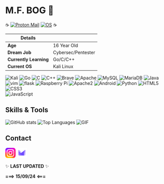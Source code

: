 # M.F. BOG 🐧
:coffee:
[![Proton Mail](https://img.shields.io/badge/Email%20service-Proton%20Mail-informational?style=flat-square&color=8B89CC&logo=protonmail&logoColor=white)](https://proton.me/mail) [![OS](https://img.shields.io/badge/OS-Linux-informational?style=flat-square&logo=linux&logoColor=white)](https://en.wikipedia.org/wiki/Linux)
:coffee:

| **Details**         |                      |
|---------------------|----------------------|
| **Age**             | 16 Year Old          |             
| **Dream Job**       | Cybersec/Pentester   |
| **Currently Learning**       | Go/C/C++   |
| **Current OS**       | Kali Linux   |

![Kali](https://img.shields.io/badge/Kali-268BEE?style=for-the-badge&logo=kalilinux&logoColor=white)
![Go](https://img.shields.io/badge/go-%2300ADD8.svg?style=for-the-badge&logo=go&logoColor=white)
![C](https://img.shields.io/badge/c-%2300599C.svg?style=for-the-badge&logo=c&logoColor=white)
![C++](https://img.shields.io/badge/c++-%2300599C.svg?style=for-the-badge&logo=c%2B%2B&logoColor=white)
![Brave](https://img.shields.io/badge/Brave-FB542B?style=for-the-badge&logo=Brave&logoColor=white)
![Apache](https://img.shields.io/badge/apache-%23D42029.svg?style=for-the-badge&logo=apache&logoColor=white)
![MySQL](https://img.shields.io/badge/mysql-4479A1.svg?style=for-the-badge&logo=mysql&logoColor=white)
![MariaDB](https://img.shields.io/badge/MariaDB-003545?style=for-the-badge&logo=mariadb&logoColor=white)
![Java](https://img.shields.io/badge/java-%23ED8B00.svg?style=for-the-badge&logo=openjdk&logoColor=black) ![vim](https://img.shields.io/badge/-vim-019733?logo=Vim&style=for-the-badge&logoColor=white) ![flask](https://img.shields.io/badge/-flask-000000?logo=Flask&style=for-the-badge&logoColor=white) 
![Raspberry Pi](https://img.shields.io/badge/-Raspberry%20Pi-C51A4A?style=flat-square&logo=Raspberry-Pi) ![Apache2](https://img.shields.io/badge/Apache2-black?style=flat-square&logo=apache) ![Android](https://img.shields.io/badge/Android-05150C?style=flat-square&logo=android) 
![Python](https://img.shields.io/badge/-Python-black?style=flat-square&logo=Python) ![HTML5](https://img.shields.io/badge/-HTML5-%23E44D27?style=flat-square&logo=html5&logoColor=ffffff) ![CSS3](https://img.shields.io/badge/-CSS3-%231572B6?style=flat-square&logo=css3)  
![JavaScript](https://img.shields.io/badge/-JavaScript-%23F7DF1C?style=flat-square&logo=javascript&logoColor=000000&labelColor=%23F7DF1C&color=%23FFCE5A) 
## Skills & Tools

![GitHub stats](https://github-readme-stats.vercel.app/api?username=mfbog&show_icons=true&hide_border=false&line_height=20&title_color=f69673&icon_color=1b93c9&show_owner=true&theme=dark) ![Top Languages](https://github-readme-stats.vercel.app/api/top-langs?username=mfbog&show_icons=true&locale=en&layout=compact&theme=dark) ![GIF](https://media1.giphy.com/media/v1.Y2lkPTc5MGI3NjExOWczM2cwMjJlbTZqaXdhc3ZmcjY4dW01MWMxMnpqdmcwemc1MjJpYSZlcD12MV9pbnRlcm5hbF9naWZfYnlfaWQmY3Q9Zw/B4dt6rXq6nABilHTYM/giphy.webp)

## Contact

[![Instagram](icons/instagram.png)](https://www.instagram.com/mfbog/)
[![ProtonMail](icons/proton.png)](mailto:jibdrw@proton.me)

✨  **LAST UPDATED**  ✨ 

**===>** **15/09/24** **<===**

